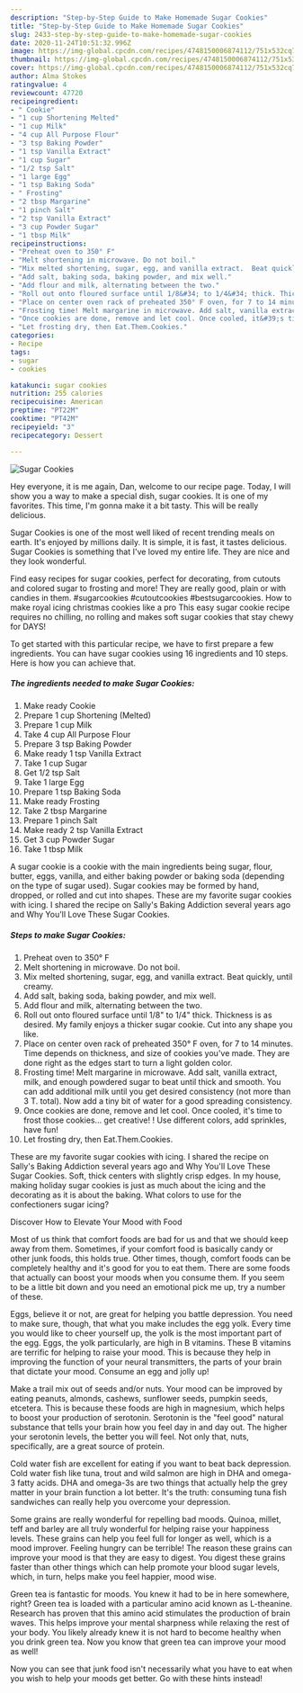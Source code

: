 ```yaml
---
description: "Step-by-Step Guide to Make Homemade Sugar Cookies"
title: "Step-by-Step Guide to Make Homemade Sugar Cookies"
slug: 2433-step-by-step-guide-to-make-homemade-sugar-cookies
date: 2020-11-24T10:51:32.996Z
image: https://img-global.cpcdn.com/recipes/4748150006874112/751x532cq70/sugar-cookies-recipe-main-photo.jpg
thumbnail: https://img-global.cpcdn.com/recipes/4748150006874112/751x532cq70/sugar-cookies-recipe-main-photo.jpg
cover: https://img-global.cpcdn.com/recipes/4748150006874112/751x532cq70/sugar-cookies-recipe-main-photo.jpg
author: Alma Stokes
ratingvalue: 4
reviewcount: 47720
recipeingredient:
- " Cookie"
- "1 cup Shortening Melted"
- "1 cup Milk"
- "4 cup All Purpose Flour"
- "3 tsp Baking Powder"
- "1 tsp Vanilla Extract"
- "1 cup Sugar"
- "1/2 tsp Salt"
- "1 large Egg"
- "1 tsp Baking Soda"
- " Frosting"
- "2 tbsp Margarine"
- "1 pinch Salt"
- "2 tsp Vanilla Extract"
- "3 cup Powder Sugar"
- "1 tbsp Milk"
recipeinstructions:
- "Preheat oven to 350° F"
- "Melt shortening in microwave. Do not boil."
- "Mix melted shortening, sugar, egg, and vanilla extract.  Beat quickly, until creamy."
- "Add salt, baking soda, baking powder, and mix well."
- "Add flour and milk, alternating between the two."
- "Roll out onto floured surface until 1/8&#34; to 1/4&#34; thick. Thickness is as desired. My family enjoys a thicker sugar cookie. Cut into any shape you like."
- "Place on center oven rack of preheated 350° F oven, for 7 to 14 minutes. Time depends on thickness, and size of cookies you&#39;ve made. They are done right as the edges start to turn a light golden color."
- "Frosting time! Melt margarine in microwave. Add salt, vanilla extract, milk, and enough powdered sugar to beat until thick and smooth. You can add additional milk until you get desired consistency (not more than 3 T. total). Now add a tiny bit of water for a good spreading consistency."
- "Once cookies are done, remove and let cool. Once cooled, it&#39;s time to frost those cookies... get creative! ! Use different colors, add sprinkles, have fun!"
- "Let frosting dry, then Eat.Them.Cookies."
categories:
- Recipe
tags:
- sugar
- cookies

katakunci: sugar cookies 
nutrition: 255 calories
recipecuisine: American
preptime: "PT22M"
cooktime: "PT42M"
recipeyield: "3"
recipecategory: Dessert

---
```



![Sugar Cookies](https://img-global.cpcdn.com/recipes/4748150006874112/751x532cq70/sugar-cookies-recipe-main-photo.jpg)

Hey everyone, it is me again, Dan, welcome to our recipe page. Today, I will show you a way to make a special dish, sugar cookies. It is one of my favorites. This time, I'm gonna make it a bit tasty. This will be really delicious.

Sugar Cookies is one of the most well liked of recent trending meals on earth. It's enjoyed by millions daily. It is simple, it is fast, it tastes delicious. Sugar Cookies is something that I've loved my entire life. They are nice and they look wonderful.

Find easy recipes for sugar cookies, perfect for decorating, from cutouts and colored sugar to frosting and more! They are really good, plain or with candies in them. #sugarcookies #cutoutcookies #bestsugarcookies. How to make royal icing christmas cookies like a pro This easy sugar cookie recipe requires no chilling, no rolling and makes soft sugar cookies that stay chewy for DAYS!


To get started with this particular recipe, we have to first prepare a few ingredients. You can have sugar cookies using 16 ingredients and 10 steps. Here is how you can achieve that.

<!--inarticleads1-->

##### The ingredients needed to make Sugar Cookies:

1. Make ready  Cookie
1. Prepare 1 cup Shortening (Melted)
1. Prepare 1 cup Milk
1. Take 4 cup All Purpose Flour
1. Prepare 3 tsp Baking Powder
1. Make ready 1 tsp Vanilla Extract
1. Take 1 cup Sugar
1. Get 1/2 tsp Salt
1. Take 1 large Egg
1. Prepare 1 tsp Baking Soda
1. Make ready  Frosting
1. Take 2 tbsp Margarine
1. Prepare 1 pinch Salt
1. Make ready 2 tsp Vanilla Extract
1. Get 3 cup Powder Sugar
1. Take 1 tbsp Milk


A sugar cookie is a cookie with the main ingredients being sugar, flour, butter, eggs, vanilla, and either baking powder or baking soda (depending on the type of sugar used). Sugar cookies may be formed by hand, dropped, or rolled and cut into shapes. These are my favorite sugar cookies with icing. I shared the recipe on Sally&#39;s Baking Addiction several years ago and Why You&#39;ll Love These Sugar Cookies. 

<!--inarticleads2-->

##### Steps to make Sugar Cookies:

1. Preheat oven to 350° F
1. Melt shortening in microwave. Do not boil.
1. Mix melted shortening, sugar, egg, and vanilla extract.  Beat quickly, until creamy.
1. Add salt, baking soda, baking powder, and mix well.
1. Add flour and milk, alternating between the two.
1. Roll out onto floured surface until 1/8&#34; to 1/4&#34; thick. Thickness is as desired. My family enjoys a thicker sugar cookie. Cut into any shape you like.
1. Place on center oven rack of preheated 350° F oven, for 7 to 14 minutes. Time depends on thickness, and size of cookies you&#39;ve made. They are done right as the edges start to turn a light golden color.
1. Frosting time! Melt margarine in microwave. Add salt, vanilla extract, milk, and enough powdered sugar to beat until thick and smooth. You can add additional milk until you get desired consistency (not more than 3 T. total). Now add a tiny bit of water for a good spreading consistency.
1. Once cookies are done, remove and let cool. Once cooled, it&#39;s time to frost those cookies... get creative! ! Use different colors, add sprinkles, have fun!
1. Let frosting dry, then Eat.Them.Cookies.


These are my favorite sugar cookies with icing. I shared the recipe on Sally&#39;s Baking Addiction several years ago and Why You&#39;ll Love These Sugar Cookies. Soft, thick centers with slightly crisp edges. In my house, making holiday sugar cookies is just as much about the icing and the decorating as it is about the baking. What colors to use for the confectioners sugar icing? 

Discover How to Elevate Your Mood with Food


Most of us think that comfort foods are bad for us and that we should keep away from them. Sometimes, if your comfort food is basically candy or other junk foods, this holds true. Other times, though, comfort foods can be completely healthy and it's good for you to eat them. There are some foods that actually can boost your moods when you consume them. If you seem to be a little bit down and you need an emotional pick me up, try a number of these.

Eggs, believe it or not, are great for helping you battle depression. You need to make sure, though, that what you make includes the egg yolk. Every time you would like to cheer yourself up, the yolk is the most important part of the egg. Eggs, the yolk particularly, are high in B vitamins. These B vitamins are terrific for helping to raise your mood. This is because they help in improving the function of your neural transmitters, the parts of your brain that dictate your mood. Consume an egg and jolly up!

Make a trail mix out of seeds and/or nuts. Your mood can be improved by eating peanuts, almonds, cashews, sunflower seeds, pumpkin seeds, etcetera. This is because these foods are high in magnesium, which helps to boost your production of serotonin. Serotonin is the "feel good" natural substance that tells your brain how you feel day in and day out. The higher your serotonin levels, the better you will feel. Not only that, nuts, specifically, are a great source of protein.

Cold water fish are excellent for eating if you want to beat back depression. Cold water fish like tuna, trout and wild salmon are high in DHA and omega-3 fatty acids. DHA and omega-3s are two things that actually help the grey matter in your brain function a lot better. It's the truth: consuming tuna fish sandwiches can really help you overcome your depression. 

Some grains are really wonderful for repelling bad moods. Quinoa, millet, teff and barley are all truly wonderful for helping raise your happiness levels. These grains can help you feel full for longer as well, which is a mood improver. Feeling hungry can be terrible! The reason these grains can improve your mood is that they are easy to digest. You digest these grains faster than other things which can help promote your blood sugar levels, which, in turn, helps make you feel happier, mood wise.

Green tea is fantastic for moods. You knew it had to be in here somewhere, right? Green tea is loaded with a particular amino acid known as L-theanine. Research has proven that this amino acid stimulates the production of brain waves. This helps improve your mental sharpness while relaxing the rest of your body. You likely already knew it is not hard to become healthy when you drink green tea. Now you know that green tea can improve your mood as well!

Now you can see that junk food isn't necessarily what you have to eat when you wish to help your moods get better. Go  with  these hints  instead!

